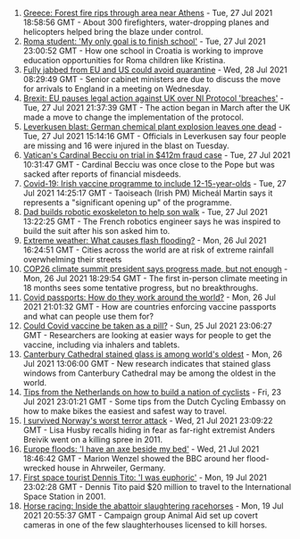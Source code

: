 1. [Greece: Forest fire rips through area near Athens](https://www.bbc.co.uk/news/world-europe-57987855) - Tue, 27 Jul 2021 18:58:56 GMT - About 300 firefighters, water-dropping planes and helicopters helped bring the blaze under control.
2. [Roma student: 'My only goal is to finish school'](https://www.bbc.co.uk/news/world-europe-57978365) - Tue, 27 Jul 2021 23:00:52 GMT - How one school in Croatia is working to improve education opportunities for Roma children like Kristina.
3. [Fully jabbed from EU and US could avoid quarantine](https://www.bbc.co.uk/news/uk-57992929) - Wed, 28 Jul 2021 08:29:49 GMT - Senior cabinet ministers are due to discuss the move for arrivals to England in a meeting on Wednesday.
4. [Brexit: EU pauses legal action against UK over NI Protocol 'breaches'](https://www.bbc.co.uk/news/uk-northern-ireland-57986307) - Tue, 27 Jul 2021 21:37:39 GMT - The action began in March after the UK made a move to change the implementation of the protocol.
5. [Leverkusen blast: German chemical plant explosion leaves one dead](https://www.bbc.co.uk/news/world-europe-57978043) - Tue, 27 Jul 2021 15:14:16 GMT - Officials in Leverkusen say four people are missing and 16 were injured in the blast on Tuesday.
6. [Vatican's Cardinal Becciu on trial in $412m fraud case](https://www.bbc.co.uk/news/world-europe-57981508) - Tue, 27 Jul 2021 10:31:47 GMT - Cardinal Becciu was once close to the Pope but was sacked after reports of financial misdeeds.
7. [Covid-19: Irish vaccine programme to include 12-15-year-olds](https://www.bbc.co.uk/news/world-europe-57984314) - Tue, 27 Jul 2021 14:25:17 GMT - Taoiseach (Irish PM) Micheál Martin says it represents a "significant opening up" of the programme.
8. [Dad builds robotic exoskeleton to help son walk](https://www.bbc.co.uk/news/world-europe-57985857) - Tue, 27 Jul 2021 13:22:25 GMT - The French robotics engineer says he was inspired to build the suit after his son asked him to.
9. [Extreme weather: What causes flash flooding?](https://www.bbc.co.uk/news/science-environment-57969877) - Mon, 26 Jul 2021 16:24:51 GMT - Cities across the world are at risk of extreme rainfall overwhelming their streets
10. [COP26 climate summit president says progress made, but not enough](https://www.bbc.co.uk/news/science-environment-57975025) - Mon, 26 Jul 2021 18:29:54 GMT - The first in-person climate meeting in 18 months sees some tentative progress, but no breakthroughs.
11. [Covid passports: How do they work around the world?](https://www.bbc.co.uk/news/world-europe-56522408) - Mon, 26 Jul 2021 21:01:32 GMT - How are countries enforcing vaccine passports and what can people use them for?
12. [Could Covid vaccine be taken as a pill?](https://www.bbc.co.uk/news/health-57553602) - Sun, 25 Jul 2021 23:06:27 GMT - Researchers are looking at easier ways for people to get the vaccine, including via inhalers and tablets.
13. [Canterbury Cathedral stained glass is among world's oldest](https://www.bbc.co.uk/news/science-environment-57768815) - Mon, 26 Jul 2021 13:06:00 GMT - New research indicates that stained glass windows from Canterbury Cathedral may be among the oldest in the world.
14. [Tips from the Netherlands on how to build a nation of cyclists](https://www.bbc.co.uk/news/world-europe-57944428) - Fri, 23 Jul 2021 23:01:21 GMT - Some tips from the Dutch Cycling Embassy on how to make bikes the easiest and safest way to travel.
15. [I survived Norway's worst terror attack](https://www.bbc.co.uk/news/stories-57920682) - Wed, 21 Jul 2021 23:09:22 GMT - Lisa Husby recalls hiding in fear as far-right extremist Anders Breivik went on a killing spree in 2011.
16. [Europe floods: 'I have an axe beside my bed'](https://www.bbc.co.uk/news/world-europe-57923443) - Wed, 21 Jul 2021 18:46:42 GMT - Marion Wenzel showed the BBC around her flood-wrecked house in Ahrweiler, Germany.
17. [First space tourist Dennis Tito: 'I was euphoric'](https://www.bbc.co.uk/news/business-57891867) - Mon, 19 Jul 2021 23:02:28 GMT - Dennis Tito paid $20 million to travel to the International Space Station in 2001.
18. [Horse racing: Inside the abattoir slaughtering racehorses](https://www.bbc.co.uk/news/uk-57896848) - Mon, 19 Jul 2021 20:55:37 GMT - Campaign group Animal Aid set up covert cameras in one of the few slaughterhouses licensed to kill horses.
